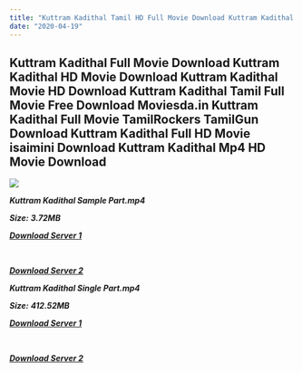 ```yaml
---
title: "Kuttram Kadithal Tamil HD Full Movie Download Kuttram Kadithal Tamil HD Movie Download"
date: "2020-04-19"
---
```


## Kuttram Kadithal Full Movie Download Kuttram Kadithal HD Movie Download Kuttram Kadithal Movie HD Download Kuttram Kadithal Tamil Full Movie Free Download Moviesda.in Kuttram Kadithal Full Movie TamilRockers TamilGun Download Kuttram Kadithal Full HD Movie isaimini Download Kuttram Kadithal Mp4 HD Movie Download

![](https://images.moviebuff.com/718447a2-4d5e-4d87-b412-4badd977267c?w=1000)

**_Kuttram Kadithal Sample Part.mp4_**

**_Size:_**  **_3.72MB_**

**_[Download Server 1](http://s1.uptofiles.net//files/Tamil{300377c8a1a3ba2999b4bbe3381b1ea1a812b0b70d21946c68d529294a5c2999}202015{300377c8a1a3ba2999b4bbe3381b1ea1a812b0b70d21946c68d529294a5c2999}20Movies/Kuttram{300377c8a1a3ba2999b4bbe3381b1ea1a812b0b70d21946c68d529294a5c2999}20Kadithal{300377c8a1a3ba2999b4bbe3381b1ea1a812b0b70d21946c68d529294a5c2999}20(2015)/Kuttram{300377c8a1a3ba2999b4bbe3381b1ea1a812b0b70d21946c68d529294a5c2999}20Kadithal{300377c8a1a3ba2999b4bbe3381b1ea1a812b0b70d21946c68d529294a5c2999}20(640x360)/Kuttram{300377c8a1a3ba2999b4bbe3381b1ea1a812b0b70d21946c68d529294a5c2999}20Kadithal{300377c8a1a3ba2999b4bbe3381b1ea1a812b0b70d21946c68d529294a5c2999}20HD{300377c8a1a3ba2999b4bbe3381b1ea1a812b0b70d21946c68d529294a5c2999}20Sample.mp4)_**

**_[  
](http://s1.uptofiles.net//files/Tamil{300377c8a1a3ba2999b4bbe3381b1ea1a812b0b70d21946c68d529294a5c2999}202015{300377c8a1a3ba2999b4bbe3381b1ea1a812b0b70d21946c68d529294a5c2999}20Movies/Kuttram{300377c8a1a3ba2999b4bbe3381b1ea1a812b0b70d21946c68d529294a5c2999}20Kadithal{300377c8a1a3ba2999b4bbe3381b1ea1a812b0b70d21946c68d529294a5c2999}20(2015)/Kuttram{300377c8a1a3ba2999b4bbe3381b1ea1a812b0b70d21946c68d529294a5c2999}20Kadithal{300377c8a1a3ba2999b4bbe3381b1ea1a812b0b70d21946c68d529294a5c2999}20(640x360)/Kuttram{300377c8a1a3ba2999b4bbe3381b1ea1a812b0b70d21946c68d529294a5c2999}20Kadithal{300377c8a1a3ba2999b4bbe3381b1ea1a812b0b70d21946c68d529294a5c2999}20HD{300377c8a1a3ba2999b4bbe3381b1ea1a812b0b70d21946c68d529294a5c2999}20Sample.mp4)_**

**_[Download Server 2](http://s1.uptofiles.net//files/Tamil{300377c8a1a3ba2999b4bbe3381b1ea1a812b0b70d21946c68d529294a5c2999}202015{300377c8a1a3ba2999b4bbe3381b1ea1a812b0b70d21946c68d529294a5c2999}20Movies/Kuttram{300377c8a1a3ba2999b4bbe3381b1ea1a812b0b70d21946c68d529294a5c2999}20Kadithal{300377c8a1a3ba2999b4bbe3381b1ea1a812b0b70d21946c68d529294a5c2999}20(2015)/Kuttram{300377c8a1a3ba2999b4bbe3381b1ea1a812b0b70d21946c68d529294a5c2999}20Kadithal{300377c8a1a3ba2999b4bbe3381b1ea1a812b0b70d21946c68d529294a5c2999}20(640x360)/Kuttram{300377c8a1a3ba2999b4bbe3381b1ea1a812b0b70d21946c68d529294a5c2999}20Kadithal{300377c8a1a3ba2999b4bbe3381b1ea1a812b0b70d21946c68d529294a5c2999}20HD{300377c8a1a3ba2999b4bbe3381b1ea1a812b0b70d21946c68d529294a5c2999}20Sample.mp4)_**

**_Kuttram Kadithal Single Part.mp4_**

**_Size:_** **_412.52MB_**

**_[Download Server 1](http://s1.uptofiles.net//files/Tamil{300377c8a1a3ba2999b4bbe3381b1ea1a812b0b70d21946c68d529294a5c2999}202015{300377c8a1a3ba2999b4bbe3381b1ea1a812b0b70d21946c68d529294a5c2999}20Movies/Kuttram{300377c8a1a3ba2999b4bbe3381b1ea1a812b0b70d21946c68d529294a5c2999}20Kadithal{300377c8a1a3ba2999b4bbe3381b1ea1a812b0b70d21946c68d529294a5c2999}20(2015)/Kuttram{300377c8a1a3ba2999b4bbe3381b1ea1a812b0b70d21946c68d529294a5c2999}20Kadithal{300377c8a1a3ba2999b4bbe3381b1ea1a812b0b70d21946c68d529294a5c2999}20(640x360)/Kuttram{300377c8a1a3ba2999b4bbe3381b1ea1a812b0b70d21946c68d529294a5c2999}20Kadithal{300377c8a1a3ba2999b4bbe3381b1ea1a812b0b70d21946c68d529294a5c2999}20HD.mp4)_**

**_[  
](http://s1.uptofiles.net//files/Tamil{300377c8a1a3ba2999b4bbe3381b1ea1a812b0b70d21946c68d529294a5c2999}202015{300377c8a1a3ba2999b4bbe3381b1ea1a812b0b70d21946c68d529294a5c2999}20Movies/Kuttram{300377c8a1a3ba2999b4bbe3381b1ea1a812b0b70d21946c68d529294a5c2999}20Kadithal{300377c8a1a3ba2999b4bbe3381b1ea1a812b0b70d21946c68d529294a5c2999}20(2015)/Kuttram{300377c8a1a3ba2999b4bbe3381b1ea1a812b0b70d21946c68d529294a5c2999}20Kadithal{300377c8a1a3ba2999b4bbe3381b1ea1a812b0b70d21946c68d529294a5c2999}20(640x360)/Kuttram{300377c8a1a3ba2999b4bbe3381b1ea1a812b0b70d21946c68d529294a5c2999}20Kadithal{300377c8a1a3ba2999b4bbe3381b1ea1a812b0b70d21946c68d529294a5c2999}20HD.mp4)_**

**_[Download Server 2](http://s1.uptofiles.net//files/Tamil{300377c8a1a3ba2999b4bbe3381b1ea1a812b0b70d21946c68d529294a5c2999}202015{300377c8a1a3ba2999b4bbe3381b1ea1a812b0b70d21946c68d529294a5c2999}20Movies/Kuttram{300377c8a1a3ba2999b4bbe3381b1ea1a812b0b70d21946c68d529294a5c2999}20Kadithal{300377c8a1a3ba2999b4bbe3381b1ea1a812b0b70d21946c68d529294a5c2999}20(2015)/Kuttram{300377c8a1a3ba2999b4bbe3381b1ea1a812b0b70d21946c68d529294a5c2999}20Kadithal{300377c8a1a3ba2999b4bbe3381b1ea1a812b0b70d21946c68d529294a5c2999}20(640x360)/Kuttram{300377c8a1a3ba2999b4bbe3381b1ea1a812b0b70d21946c68d529294a5c2999}20Kadithal{300377c8a1a3ba2999b4bbe3381b1ea1a812b0b70d21946c68d529294a5c2999}20HD.mp4)_**
